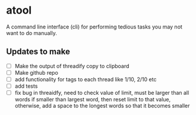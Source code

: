 # atool

A command line interface (cli) for performing tedious tasks you may not want to do manually.

## Updates to make

- [ ] Make the output of threadify copy to clipboard
- [ ] Make github repo
- [ ] add functionality for tags to each thread like 1/10, 2/10 etc
- [ ] add tests
- [ ] fix bug in threaidfy, need to check value of limit, must be larger than all words
      if smaller than largest word, then reset limit to that value, otherwise, add a space
      to the longest words so that it becomes smaller
